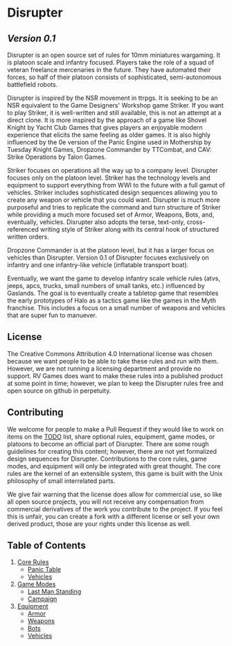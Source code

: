 # **Disrupter**
## *Version 0.1*

Disrupter is an open source set of rules for 10mm miniatures wargaming. It is platoon scale and infantry focused. Players take the role of a squad of veteran freelance mercenaries in the future. They have automated their forces, so half of their platoon consists of sophisticated, semi-autonomous battlefield robots.

Disrupter is inspired by the NSR movement in ttrpgs. It is seeking to be an NSR equivalent to the Game Designers' Workshop game Striker. If you want to play Striker, it is well-written and still available, this is not an attempt at a direct clone. It is more inspired by the approach of a game like Shovel Knight by Yacht Club Games that gives players an enjoyable modern experience that elicits the same feeling as older games. It is also highly influenced by the 0e version of the Panic Engine used in Mothership by Tuesday Knight Games, Dropzone Commander by TTCombat, and CAV: Strike Operations by Talon Games.

Striker focuses on operations all the way up to a company level. Disrupter focuses only on the platoon level. Striker has the technology levels and equipment to support everything from WWI to the future with a full gamut of vehicles. Striker includes sophisticated design sequences allowing you to create any weapon or vehicle that you could want. Disrupter is much more purposeful and tries to replicate the command and turn structure of Striker while providing a much more focused set of Armor, Weapons, Bots, and, eventually, vehicles. Disrupter also adopts the terse, text-only, cross-referenced writing style of Striker along with its central hook of structured written orders.

Dropzone Commander is at the platoon level, but it has a larger focus on vehicles than Disrupter. Version 0.1 of Disrupter focuses exclusively on infantry and one infantry-like vehicle (inflatable transport boat).

Eventually, we want the game to develop infantry scale vehicle rules (atvs, jeeps, apcs, trucks, small numbers of small tanks, etc.) influenced by Gaslands. The goal is to eventually create a tabletop game that resembles the early prototypes of Halo as a tactics game like the games in the Myth franchise. This includes a focus on a small number of weapons and vehicles that are super fun to manuever.

## **License**
The Creative Commons Attribution 4.0 International license was chosen because we want people to be able to take these rules and run with them. However, we are not running a licensing department and provide no support. RV Games does want to make these rules into a published product at some point in time; however, we plan to keep the Disrupter rules free and open source on github in perpetuity.

## **Contributing**
We welcome for people to make a Pull Request if they would like to work on items on the [TODO][todo] list, share optional rules, equipment, game modes, or platoons to become an official part of Disrupter. There are some rough guidelines for creating this content; however, there are not yet formalized design sequences for Disrupter. Contributions to the core rules, game modes, and equipment will only be integrated with great thought. The core rules are the kernel of an extensible system, this game is built with the Unix philosophy of small interrelated parts.

We give fair warning that the license does allow for commercial use, so like all open source projects, you will not receive any compensation from commercial derivatives of the work you contribute to the project. If you feel this is unfair, you can create a fork with a different license or sell your own derived product, those are your rights under this license as well.

## **Table of Contents**
1. [Core Rules][rules]
    - [Panic Table][panic]
    - [Vehicles][vehicle_rules]
2. [Game Modes][modes]
    - [Last Man Standing][lms]
    - [Campaign][campaign]
3. [Equipment][equipment]
    - [Armor][armor]
    - [Weapons][weapons]
    - [Bots][bots]
    - [Vehicles][vehicles]

[rules]: /rules/core/main.md
[panic]: /rules/core/panic.md
[equipment]: /equipment/main.md
[armor]: /equipment/armor.md
[weapons]: /equipment/weapons.md
[bots]: /equipment/bots.md
[vehicles]: /vehicles/main.md
[modes]: /game_modes/main.md
[lms]: /game_modes/lms.md
[campaign]: /game_modes/campaign.md
[vehicle_rules]: /rules/core/vehicles.md
[todo]: /TODO.md